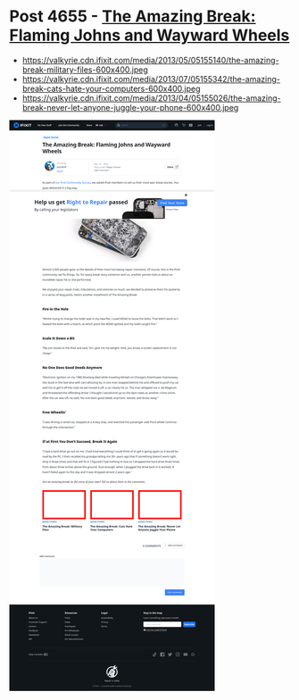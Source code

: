 # Post 4655 - [The Amazing Break: Flaming Johns and Wayward Wheels](https://www.ifixit.com/News/4655/the-amazing-break-flaming-johns-and-wayward-wheels)

- https://valkyrie.cdn.ifixit.com/media/2013/05/05155140/the-amazing-break-military-files-600x400.jpeg
- https://valkyrie.cdn.ifixit.com/media/2013/07/05155342/the-amazing-break-cats-hate-your-computers-600x400.jpeg
- https://valkyrie.cdn.ifixit.com/media/2013/04/05155026/the-amazing-break-never-let-anyone-juggle-your-phone-600x400.jpeg

![screencap](screenshots/d0e8bef1-599f-4362-8b3b-fcceef86118e.png)
